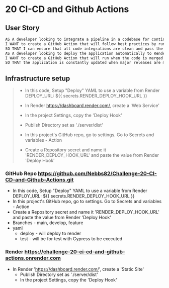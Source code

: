 # 20 CI-CD and Github Actions

## User Story
```md
AS A developer looking to integrate a pipeline in a codebase for continuous integration and deployment,
I WANT to create a GitHub Action that will follow best practices by running test cases when a Pull Request is made to the develop branch
SO THAT I can ensure that all code integrations are clean and pass the proper requirements.
AS A developer looking to deploy the application automatically to Render when code is merged from develop to main,
I WANT to create a GitHub Action that will run when the code is merged to main and automatically deploys to Render
SO THAT the application is constantly updated when major releases are made to the main branch.
```
## Infrastructure setup
> * In this code, Setup "Deploy" YAML to use a variable from Render DEPLOY_URL: ${{ secrets.RENDER_DEPLOY_HOOK_URL }}
>
> * In Render https://dashboard.render.com/, create a 'Web Service'
>
> * In the project Settings, copy the 'Deploy Hook'
>
> * Publish Directory set as './server/dist'
>
> * In this project's GitHub repo, go to settings. Go to Secrets and variables - Action
>
> * Create a Repository secret and name it 'RENDER_DEPLOY_HOOK_URL' and paste the value from Render 'Deploy Hook'
### GitHub Repo https://github.com/Nebbs82/Challenge-20-CI-CD-and-Github-Actions.git
* In this code, Setup "Deploy" YAML to use a variable from Render DEPLOY_URL: ${{ secrets.RENDER_DEPLOY_HOOK_URL }}
* In this project's GitHub repo, go to settings. Go to Secrets and variables - Action
* Create a Repository secret and name it 'RENDER_DEPLOY_HOOK_URL' and paste the value from Render 'Deploy Hook'
* Branches - main, develop, feature
* yaml
  * deploy - will deploy to render
  * test - will be for test with Cypress to be executed
### Render https://challenge-20-ci-cd-and-github-actions.onrender.com
* In Render 'https://dashboard.render.com/', create a 'Static Site'
  * Publish Directory set as './server/dist'
  * In the project Settings, copy the 'Deploy Hook'